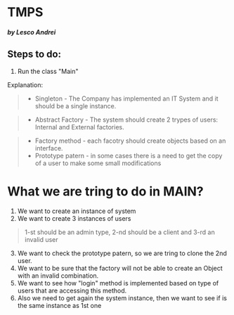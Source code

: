 # TMPS
##### by Lesco Andrei
## Steps to do:
1. Run the class "Main"

Explanation:

> * Singleton - The Company has implemented an IT System and it should be a single instance.

> * Abstract Factory - The system should create 2 trypes of users: Internal and External factories.

> * Factory method - each facotry should create objects based on an interface.
> * Prototype patern - in some cases there is a need to get the copy of a user to make some small modifications

# What we are tring to do in MAIN?

1. We want to create an instance of system
2. We want to create 3 instances of users
> 1-st should be an admin type, 2-nd should be a client and 3-rd an invalid user
3. We want to check the prototype patern, so we are tring to clone the 2nd user.
4. We want to be sure that the factory will not be able to create an Object with an invalid combination.
5. We want to see how "login" method is implemented based on type of users that are accessing this method.
6. Also we need to get again the system instance, then we want to see if is the same instance as 1st one
